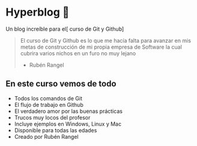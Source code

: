 # Hyperblog 💚
Un blog increíble para el[ curso de Git y Github]
> El curso de Git y Github es lo que me hacía falta para avanzar en mis metas de construcción de mi propia empresa de Software la cual cubrira varios nichos en un furo no muy lejano
> - Rubén Rangel

## En este curso vemos de todo
* Todos los comandos de Git
* El flujo de trabajo en Github
* El verdadero amor por las buenas prácticas
* Trucos muy locos del profesor
* Incluye ejemplos en Windows, Linux y Mac
* Disponible para todas las edades
* Creado por Rubén Rangel
